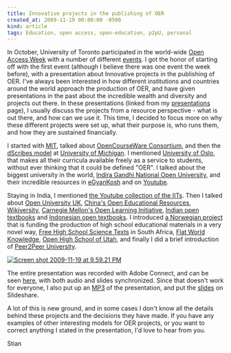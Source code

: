 ```yaml
---
title: Innovative projects in the publishing of OER
created_at: 2009-11-19 00:00:00 -0500
kind: article
tags: Education, open access, open-education, p2pU, personal
---
```


In October, University of Toronto participated in the world-wide [Open
Access Week](http://www.openaccessweek.org/) with a number of different
[events](http://discover.library.utoronto.ca/open-access-week/open-access-events).
I got the honor of starting off with the first event (although I believe
there was one event the week before), with a presentation about
Innovative projects in the publishing of OER. I've always been
interested in how different institutions and countries around the world
approach the production of OER, and have given presentations in the past
about the incredible wealth and diversity and projects out there. In
these presentations (linked from my
[presentations](http://reganmian.net/blog/publications-and-presentations)
page), I usually discuss the projects from a resource perspective - what
is out there, and how can we use it. This time, I decided to focus more
on why these different projects were set up, what their purpose is, who
runs them, and how they are sustained financially.

I started with [MIT](http://ocw.mit.edu), talked about [OpenCourseWare
Consortium](http://www.ocwconsortium.org/), and then the [dScribes
model](https://open.umich.edu/projects/oer.php#dscribe) at [University
of Michigan](http://umich.edu). I mentioned [University of
Oslo](http://uio.no), that makes all their curricula available freely as
a service to students, without ever thinking that it could be defined
"OER". I talked about the biggest university in the world, [Indira
Gandhi National Open University](http://www.ignou.ac.in/), and their
incredible resources in [eGyanKosh](http://www.egyankosh.ac.in/) and on
[Youtube](http://www.youtube.com/ignou).

Staying in India, I mentioned [the Youtube collection of the
IITs](http://www.youtube.com/nptelhrd). Then I talked about [Open
University UK](http://openlearn.open.ac.uk/), [China's Open Educational
Resources](http://jingpinke.com), [Wikiversity](http://wikiversity.org),
[Carnegie Mellon's Open Learning Initiative](http://cmu.edu/oli),
[Indian open
textbooks](http://www.ncert.nic.in/textbooks/testing/Index.htm) and
[Indonesian open textbooks](http://bse.invir.com/). I introduced [a
Norwegian project](http://ndla.no/) that is funding the production of
high school educational materials in a very novel way, [Free High School
Science Texts](http://www.fhsst.org/) in South Africa, [Flat World
Knowledge](http://www.flatworldknowledge.com/), [Open High School of
Utah](http://openhighschool.org/), and finally I did a brief
introduction of [Peer2Peer University](http://p2pu.org).

[![Screen shot 2009-11-19 at 9.59.21
PM](http://reganmian.net/blog/wp-content/uploads/2009/11/Screen-shot-2009-11-19-at-9.59.21-PM.png "Screen shot 2009-11-19 at 9.59.21 PM")](http://connect.oise.utoronto.ca/p98085499/)

The entire presentation was recorded with Adobe Connect, and can be seen
[here](http://connect.oise.utoronto.ca/p98085499/), with both audio and
slides synchronized. Since that doesn't work for everyone, I also put up
an
[MP3](http://www.archive.org/details/InnovativeProjectsInThePublishingOfOpenEducationalResources)
of the presentation, and put the
[slides](http://www.slideshare.net/houshuang/innovative-projects-in-the-publishing-of-open-educational-resources)
on Slideshare.

A lot of this is new ground, and in some cases I don't know all the
details behind these projects and the decisions they have made. If you
have any examples of other interesting models for OER projects, or you
want to correct anything I stated in the presentation, I'd love to hear
from you.

Stian
